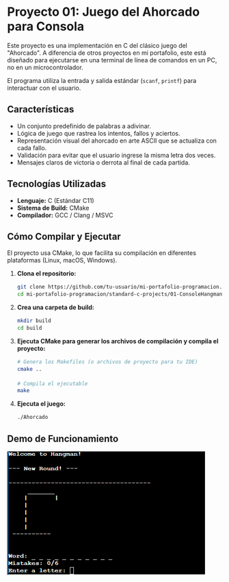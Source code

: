 # Proyecto 01: Juego del Ahorcado para Consola

Este proyecto es una implementación en C del clásico juego del "Ahorcado". A diferencia de otros proyectos en mi portafolio, este está diseñado para ejecutarse en una terminal de línea de comandos en un PC, no en un microcontrolador.

El programa utiliza la entrada y salida estándar (`scanf`, `printf`) para interactuar con el usuario.

## Características
*   Un conjunto predefinido de palabras a adivinar.
*   Lógica de juego que rastrea los intentos, fallos y aciertos.
*   Representación visual del ahorcado en arte ASCII que se actualiza con cada fallo.
*   Validación para evitar que el usuario ingrese la misma letra dos veces.
*   Mensajes claros de victoria o derrota al final de cada partida.

## Tecnologías Utilizadas
*   **Lenguaje:** C (Estándar C11)
*   **Sistema de Build:** CMake
*   **Compilador:** GCC / Clang / MSVC

## Cómo Compilar y Ejecutar

El proyecto usa CMake, lo que facilita su compilación en diferentes plataformas (Linux, macOS, Windows).

1.  **Clona el repositorio:**
    ```bash
    git clone https://github.com/tu-usuario/mi-portafolio-programacion.git
    cd mi-portafolio-programacion/standard-c-projects/01-ConsoleHangmanGame
    ```

2.  **Crea una carpeta de build:**
    ```bash
    mkdir build
    cd build
    ```

3.  **Ejecuta CMake para generar los archivos de compilación y compila el proyecto:**
    ```bash
    # Genera los Makefiles (o archivos de proyecto para tu IDE)
    cmake ..

    # Compila el ejecutable
    make
    ```

4.  **Ejecuta el juego:**
    ```bash
    ./Ahorcado
    ```

## Demo de Funcionamiento
![Demo del Juego del Ahorcado en Consola](demo.gif)
